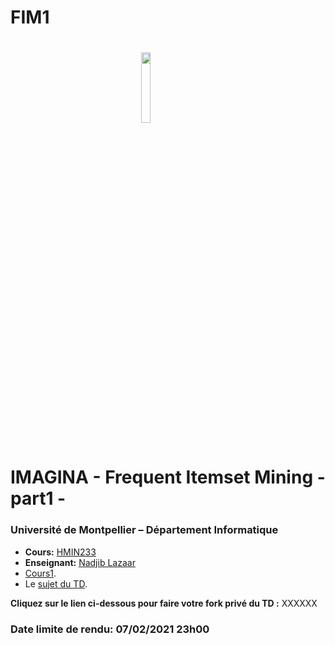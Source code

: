 # FIM1
# <img src="./logo.jpeg" width="17%" style="margin:auto;display:block;"/> IMAGINA - Frequent Itemset Mining - part1 - 
### Université de Montpellier – Département Informatique
* **Cours:** [HMIN233](https://formations.umontpellier.fr/fr/formations/sciences-technologies-sante-STS/master-XB/master-informatique-program-fruai0342321nprme154/informatique-pour-les-sciences-ips-subprogram-pr480/algorithmes-d-exploration-et-de-mouvement-HMIN233/algorithmes-d-exploration-HMIN233A.html)
* **Enseignant:** [Nadjib Lazaar](mailto:nadjib.lazaar@umontpellier.fr)
* [Cours1](fim-part1.pdf).
* Le [sujet du TD](TD1.pdf).

**Cliquez sur le lien ci-dessous pour faire votre fork privé du TD :**
XXXXXX


### Date limite de rendu: 07/02/2021 23h00
